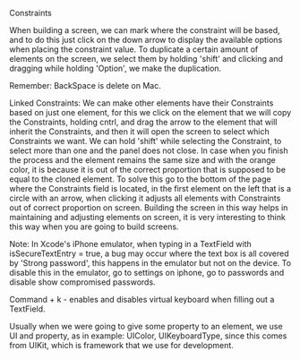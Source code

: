 Constraints

When building a screen, we can mark where the constraint will be based, and to do this just click on the down arrow to display the available options when placing the constraint value.
To duplicate a certain amount of elements on the screen, we select them by holding 'shift' and clicking and dragging while holding 'Option', we make the duplication.

Remember: BackSpace is delete on Mac.

Linked Constraints: We can make other elements have their Constraints based on just one element, for this we click on the element that we will copy the Constraints, holding cntrl, and drag the arrow to the element that will inherit the Constraints, and then it will open the screen to select which Constraints we want. We can hold 'shift' while selecting the Constraint, to select more than one and the panel does not close.
In case when you finish the process and the element remains the same size and with the orange color, it is because it is out of the correct proportion that is supposed to be equal to the cloned element. To solve this go to the bottom of the page where the Constraints field is located, in the first element on the left that is a circle with an arrow, when clicking it adjusts all elements with Constraints out of correct proportion on screen.
Building the screen in this way helps in maintaining and adjusting elements on screen, it is very interesting to think this way when you are going to build screens.

Note: In Xcode's iPhone emulator, when typing in a TextField with isSecureTextEntry = true, a bug may occur where the text box is all covered by 'Strong password', this happens in the emulator but not on the device. To disable this in the emulator, go to settings on iphone, go to passwords and disable show compromised passwords.

Command + k - enables and disables virtual keyboard when filling out a TextField.

Usually when we were going to give some property to an element, we use UI and property, as in example: UIColor, UIKeyboardType, since this comes from UIKit, which is framework that we use for development.
